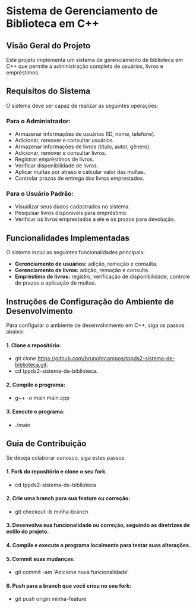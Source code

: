 # Sistema de Gerenciamento de Biblioteca em C++

## Visão Geral do Projeto
Este projeto implementa um sistema de gerenciamento de biblioteca em C++ que permite a administração completa de usuários, livros e empréstimos. 

## Requisitos do Sistema
O sistema deve ser capaz de realizar as seguintes operações:

### Para o Administrador:
- Armazenar informações de usuários (ID, nome, telefone).
- Adicionar, remover e consultar usuários.
- Armazenar informações de livros (título, autor, gênero).
- Adicionar, remover e consultar livros.
- Registrar empréstimos de livros.
- Verificar disponibilidade de livros.
- Aplicar multas por atraso e calcular valor das multas.
- Controlar prazos de entrega dos livros emprestados.

### Para o Usuário Padrão:
- Visualizar seus dados cadastrados no sistema.
- Pesquisar livros disponíveis para empréstimo.
- Verificar os livros emprestados a ele e os prazos para devolução.

## Funcionalidades Implementadas
O sistema inclui as seguintes funcionalidades principais:

- **Gerenciamento de usuários:** adição, remoção e consulta.
- **Gerenciamento de livros:** adição, remoção e consulta.
- **Empréstimo de livros:** registro, verificação de disponibilidade, controle de prazos e aplicação de multas.

## Instruções de Configuração do Ambiente de Desenvolvimento
Para configurar o ambiente de desenvolvimento em C++, siga os passos abaixo:

#### 1. **Clone o repositório:**
- git clone https://github.com/brunohrcampos/tppds2-sistema-de-biblioteca.git.
- cd tppds2-sistema-de-biblioteca.

#### 2. **Compile o programa:**
- g++ -o main main.cpp

#### 3. **Execute o programa:**
- ./main


## Guia de Contribuição
Se deseja colaborar conosco, siga estes passos:

#### 1. **Fork do repositório e clone o seu fork.**
- cd tppds2-sistema-de-biblioteca

#### 2. **Crie uma branch para sua feature ou correção:**
- git checkout -b minha-branch


#### 3. **Desenvolva sua funcionalidade ou correção, seguindo as diretrizes de estilo do projeto.**

#### 4. **Compile e execute o programa localmente para testar suas alterações.**

#### 5. **Commit suas mudanças:**

- git commit -am 'Adiciona nova funcionalidade'

#### 6. **Push para a branch que você criou no seu fork:**
- git push origin minha-feature




